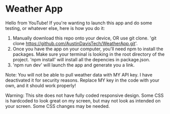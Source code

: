 # Weather App

Hello from YouTube! If you're wanting to launch this app and do some testing, or whatever else, here is how you do it:

1. Manually download this repo onto your device, OR use git clone. 'git clone https://github.com/AustinDavisTech/WeatherApp.git'.
2. Once you have the app on your computer, you'll need npm to install the packages. Make sure your terminal is looking in the root directory of the project. 'npm install' will install all the depencies in package.json.
3. 'npm run dev' will launch the app and generate you a link.

Note: You will not be able to pull weather data with MY API key. I have deactivated it for security reasons. Replace MY key in the code with your own, and it should work properly! 

Warning: This site does not have fully coded responsive design. Some CSS is hardcoded to look great on my screen, but may not look as intended on your screen. Some CSS changes may be needed.
